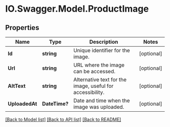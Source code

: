 # IO.Swagger.Model.ProductImage
## Properties

Name | Type | Description | Notes
------------ | ------------- | ------------- | -------------
**Id** | **string** | Unique identifier for the image. | [optional] 
**Url** | **string** | URL where the image can be accessed. | [optional] 
**AltText** | **string** | Alternative text for the image, useful for accessibility. | [optional] 
**UploadedAt** | **DateTime?** | Date and time when the image was uploaded. | [optional] 

[[Back to Model list]](../README.md#documentation-for-models) [[Back to API list]](../README.md#documentation-for-api-endpoints) [[Back to README]](../README.md)

